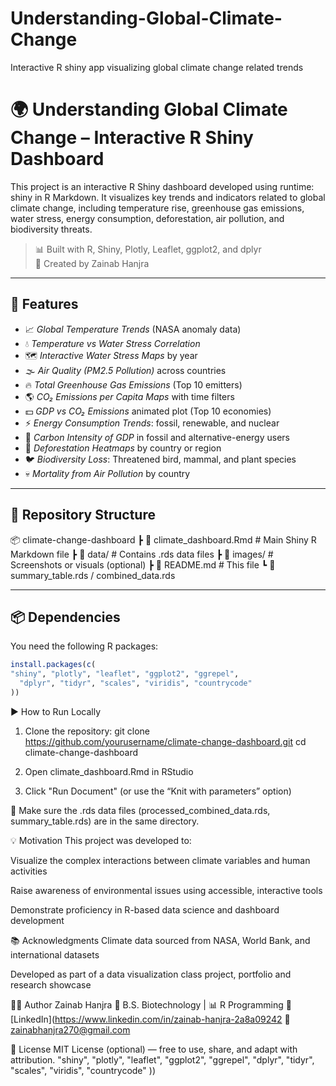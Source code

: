 # Understanding-Global-Climate-Change
Interactive R shiny app visualizing global climate change related trends

# 🌍 Understanding Global Climate Change – Interactive R Shiny Dashboard

This project is an interactive R Shiny dashboard developed using runtime: shiny in R Markdown. It visualizes key trends and indicators related to global climate change, including temperature rise, greenhouse gas emissions, water stress, energy consumption, deforestation, air pollution, and biodiversity threats.

> 📊 Built with R, Shiny, Plotly, Leaflet, ggplot2, and dplyr  
> 🧠 Created by Zainab Hanjra

---

## 🚀 Features

- 📈 *Global Temperature Trends* (NASA anomaly data)
- 💧 *Temperature vs Water Stress Correlation*
- 🗺 *Interactive Water Stress Maps* by year
- 🌫 *Air Quality (PM2.5 Pollution)* across countries
- 🔥 *Total Greenhouse Gas Emissions* (Top 10 emitters)
- 🌎 *CO₂ Emissions per Capita Maps* with time filters
- 💵 *GDP vs CO₂ Emissions* animated plot (Top 10 economies)
- ⚡ *Energy Consumption Trends*: fossil, renewable, and nuclear
- 🧱 *Carbon Intensity of GDP* in fossil and alternative-energy users
- 🌲 *Deforestation Heatmaps* by country or region
- 🐦 *Biodiversity Loss*: Threatened bird, mammal, and plant species
- 💀 *Mortality from Air Pollution* by country

---

## 📁 Repository Structure

📦 climate-change-dashboard
┣ 📜 climate_dashboard.Rmd # Main Shiny R Markdown file
┣ 📁 data/ # Contains .rds data files
┣ 📁 images/ # Screenshots or visuals (optional)
┣ 📜 README.md # This file
┗ 📜 summary_table.rds / combined_data.rds


---

## 📦 Dependencies

You need the following R packages:

```r
install.packages(c(
"shiny", "plotly", "leaflet", "ggplot2", "ggrepel",
  "dplyr", "tidyr", "scales", "viridis", "countrycode"
))
```

▶ How to Run Locally
1. Clone the repository:
git clone https://github.com/yourusername/climate-change-dashboard.git
cd climate-change-dashboard


2. Open climate_dashboard.Rmd in RStudio

3. Click "Run Document" (or use the “Knit with parameters” option)

🧪 Make sure the .rds data files (processed_combined_data.rds, summary_table.rds) are in the same directory.

💡 Motivation
This project was developed to:

Visualize the complex interactions between climate variables and human activities

Raise awareness of environmental issues using accessible, interactive tools

Demonstrate proficiency in R-based data science and dashboard development

📚 Acknowledgments
Climate data sourced from NASA, World Bank, and international datasets

Developed as part of a data visualization class project, portfolio and research showcase

👩‍💻 Author
Zainab Hanjra
📘 B.S. Biotechnology | 📊 R Programming
🔗 [LinkedIn](https://www.linkedin.com/in/zainab-hanjra-2a8a09242
📧 zainabhanjra270@gmail.com

📌 License
MIT License (optional) — free to use, share, and adapt with attribution.
  "shiny", "plotly", "leaflet", "ggplot2", "ggrepel",
  "dplyr", "tidyr", "scales", "viridis", "countrycode"
))
